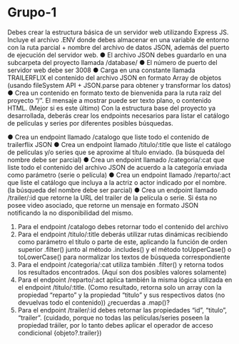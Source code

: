 # Grupo-1

Debes crear la estructura básica de un servidor web utilizando Express JS.
Incluye el archivo .ENV donde debes almacenar en una variable de entorno con la ruta parcial +
nombre del archivo de datos JSON, además del puerto de ejecución del servidor web.
● El archivo JSON debes guardarlo en una subcarpeta del proyecto llamada /database/
● El número de puerto del servidor web debe ser 3008
● Carga en una constante llamada TRAILERFLIX el contenido del archivo JSON en formato
Array de objetos (usando fileSystem API + JSON.parse para obtener y transformar los datos)
● Crea un contenido en formato texto de bienvenida para la ruta raíz del proyecto “/”. El
mensaje a mostrar puede ser texto plano, o contenido HTML. (Mejor si es este último)
Con la estructura base del proyecto ya desarrollada, deberás crear los endpoints necesarios para
listar el catálogo de películas y series por diferentes posibles búsquedas.


● Crea un endpoint llamado /catalogo que liste todo el contenido de trailerflix JSON
● Crea un endpoint llamado /titulo/:title que liste el catálogo de películas y/o series que se
aproxime al título enviado. (la búsqueda del nombre debe ser parcial)
● Crea un endpoint llamado /categoria/:cat que liste todo el contenido del archivo JSON de
acuerdo a la categoría enviada como parámetro (serie o película)
● Crea un endpoint llamado /reparto/:act que liste el catálogo que incluya a la actriz o actor
indicado por el nombre. (la búsqueda del nombre debe ser parcial)
● Crea un endpoint llamado /trailer/:id que retorne la URL del trailer de la película o serie. Si
ésta no posee video asociado, que retorne un mensaje en formato JSON notificando la no
disponibilidad del mismo.


1. Para el endpoint /catalogo debes retornar todo el contenido del archivo
2. Para el endpoint /titulo/:title deberás utilizar rutas dinámicas recibiendo como parámetro el
título o parte de este, aplicando la función de orden superior .filter() junto al método
.includes() y el método toUpperCase() o toLowerCase() para normalizar los textos de
búsqueda correspondiente
3. Para el endpoint /categoria/:cat utiliza también .filter() y retorna todos los resultados
encontrados. (Aquí son dos posibles valores solamente)
4. Para el endpoint /reparto/:act aplica también la misma lógica utilizada en el endpoint
/titulo/:title. (Como resultado, retorna solo un array con la propiedad “reparto” y la propiedad “titulo” y sus respectivos datos (no devuelvas todo el contenido)) ¿recuerdas a .map()?
5. Para el endpoint /trailer/:id debes retornar las propiedades “id”, “titulo”, “trailer”. (cuidado,
porque no todas las películas/series poseen la propiedad tráiler, por lo tanto debes aplicar
el operador de acceso condicional {objeto?.trailer})